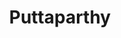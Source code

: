 ---
title: Puttaparthy
translationKey: puttaparthy
defaultDays: 0
longitude: ''
latitude: ''
draft: false
nighthalt: false
id: city
type: city
tags:
  - Cities
  - Puttaparthy
airports:
  - PUT Puttaparthy
---